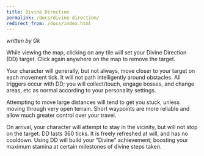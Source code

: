 ```yaml
---
title: Divine Direction
permalink: /docs/divine-direction/
redirect_from: /docs/index.html
---
```


_written by Gk_

While viewing the map, clicking on any tile will set your Divine Direction (DD) target. Click again anywhere on the map to remove the target.
 
Your character will generally, but not always, move closer to your target on each movement tick. It will not path intelligently around obstacles. All triggers occur with DD; you will collect/touch, engage bosses, and change areas, etc as normal according to your personality settings.
 
Attempting to move large distances will tend to get you stuck, unless moving through very open terrain. Short waypoints are more reliable and allow much greater control over your travel.
 
On arrival, your character will attempt to stay in the vicinity, but will not stop on the target. DD lasts 360 ticks. It is freely refreshed at will, and has no cooldown. Using DD will build your "Divine" achievement; boosting your maximum stamina at certain milestones of divine steps taken.
